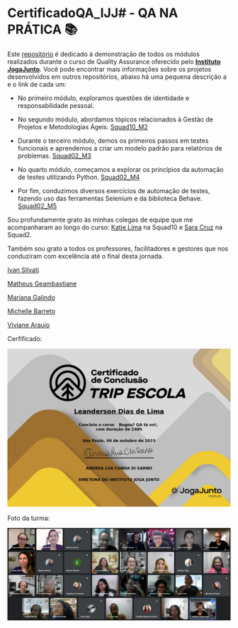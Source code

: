 # CertificadoQA_IJJ# - QA NA PRÁTICA 📚

Este [repositório](https://github.com/LeanDevLima/CertificadoQA_IJJ) é dedicado à demonstração de todos os módulos realizados durante o curso de Quality Assurance oferecido pelo [**Instituto JogaJunto**](https://www.jogajuntoinstituto.org/). Você pode encontrar mais informações sobre os projetos desenvolvidos em outros repositórios, abaixo há uma pequena descrição a e o link de cada um:

- No primeiro módulo, exploramos questões de identidade e responsabilidade pessoal.

- No segundo módulo, abordamos tópicos relacionados à Gestão de Projetos e Metodologias Ágeis. [Squad10_M2](https://github.com/LeanDevLima/Squad10_M2)

- Durante o terceiro módulo, demos os primeiros passos em testes funcionais e aprendemos a criar um modelo padrão para relatórios de problemas. [Squad02_M3](https://github.com/LeanDevLima/Squad02_M3)

- No quarto módulo, começamos a explorar os princípios da automação de testes utilizando Python. [Squad02_M4](https://github.com/LeanDevLima/Squad02_M4)

- Por fim, conduzimos diversos exercícios de automação de testes, fazendo uso das ferramentas Selenium e da biblioteca Behave. [Squad02_M5](https://github.com/LeanDevLima/Squad02_M5)

Sou profundamente grato às minhas colegas de equipe que me acompanharam ao longo do curso: [Katie Lima](https://www.linkedin.com/in/katie-lima1/) na Squad10 e [Sara Cruz](https://www.linkedin.com/in/sara-j-m-da-cruz-08ba19282/) na Squad2.

Também sou grato a todos os professores, facilitadores e gestores que nos conduziram com excelência até o final desta jornada.

[Ivan Silvati](https://www.linkedin.com/in/ivansilvati/)

[Matheus Geambastiane](https://www.linkedin.com/in/matheus-geambastiane-/)

[Mariana Galindo](https://www.linkedin.com/in/mariana-galindo-soares/)

[Michelle Barreto](https://www.linkedin.com/in/michelle-pb/)

[Viviane Araujo](https://www.linkedin.com/in/viviane-araujo-748047191/)

Cerfificado:

<img src="CertificadoQA.png">

Foto da turma:

<img src="fotoTurma.png">






